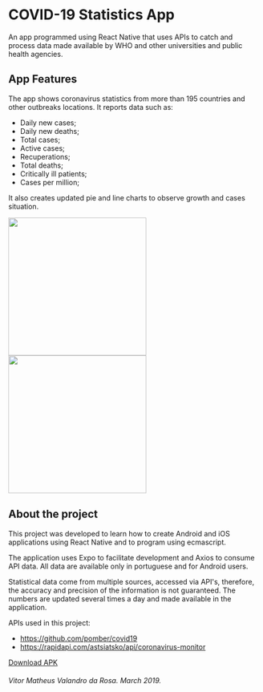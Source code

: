 # COVID-19 Statistics App

An app programmed using React Native that uses APIs to catch and process data made available by WHO and other universities and public health agencies.

## App Features

The app shows coronavirus statistics from more than 195 countries and other outbreaks locations. It reports data such as:

- Daily new cases;
- Daily new deaths;
- Total cases;
- Active cases;
- Recuperations;
- Total deaths;
- Critically ill patients;
- Cases per million;

It also creates updated pie and line charts to observe growth and cases situation.

<img src='https://user-images.githubusercontent.com/50156875/87447536-1470e080-c5d1-11ea-931d-45a888d4bf82.jpeg' width=275 heigth=450/>
<img src='https://user-images.githubusercontent.com/50156875/87447497-0ae77880-c5d1-11ea-89b7-0907df659fb8.jpeg' width=275 heigth=200/>

## About the project

This project was developed to learn how to create Android and iOS applications using React Native and to program using ecmascript.

The application uses Expo to facilitate development and Axios to consume API data. All data are available only in portuguese and for Android users.

Statistical data come from multiple sources, accessed via API's, therefore, the accuracy and precision of the information is not guaranteed.
The numbers are updated several times a day and made available in the application.

APIs used in this project:

- https://github.com/pomber/covid19
- https://rapidapi.com/astsiatsko/api/coronavirus-monitor

[Download APK](https://expo.io/artifacts/a52b36ce-d7d4-4939-a0ba-2b68ca7ede24)

###### Vitor Matheus Valandro da Rosa. March 2019.
